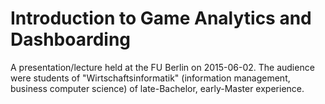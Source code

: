 # Introduction to Game Analytics and Dashboarding

A presentation/lecture held at the FU Berlin on 2015-06-02. The audience were 
students of "Wirtschaftsinformatik" (information management, 
business computer science) of late-Bachelor, early-Master experience. 
